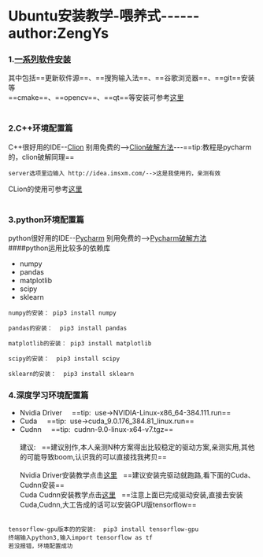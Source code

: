 # Ubuntu安装教学-喂养式------author:ZengYs
### 1.[一系列软件安装](https://blog.csdn.net/fuchaosz/article/details/51882935)<br>
  其中包括==更新软件源==、==搜狗输入法==、==谷歌浏览器==、==git==安装等<br>
  ==cmake==、==opencv==、==qt==等安装可参考[这里](https://blog.csdn.net/yehuohan/article/details/51327465)<br><br>
### 2.C++环境配置篇
C++很好用的IDE--[Clion](https://www.jetbrains.com/clion/)
别用免费的-->[Clion破解方法](https://blog.csdn.net/zxjbeyond1986/article/details/79263529)---==tip:教程是pycharm的，clion破解同理==
```
server选项里边输入 http://idea.imsxm.com/-->这是我使用的，亲测有效
```
CLion的使用可参考[这里](https://www.jianshu.com/p/cd190dbf0435)<br><br>
### 3.python环境配置篇
python很好用的IDE--[Pycharm](https://www.jetbrains.com/pycharm/)
别用免费的-->[Pycharm破解方法](https://blog.csdn.net/zxjbeyond1986/article/details/79263529)<br>
####python运用比较多的依赖库
* numpy 
* pandas
* matplotlib
* scipy
* sklearn<br>

```
numpy的安装： pip3 install numpy

pandas的安装：  pip3 install pandas

matplotlib的安装： pip3 install matplotlib

scipy的安装：  pip3 install scipy

sklearn的安装：  pip3 install sklearn
```

### 4.深度学习环境配置篇
* Nvidia Driver &nbsp;&nbsp;&nbsp; ==tip: &nbsp;use->NVIDIA-Linux-x86_64-384.111.run==
* Cuda &nbsp;&nbsp;&nbsp; ==tip: &nbsp;use->cuda_9.0.176_384.81_linux.run==
* Cudnn &nbsp;&nbsp;&nbsp; ==tip: &nbsp;cudnn-9.0-linux-x64-v7.tgz==<br><br>
建议: &nbsp;&nbsp;==建议别作,本人亲测N种方案得出比较稳定的驱动方案,亲测实用,其他的可能导致boom,认识我的可以直接找我拷贝==<br><br>
Nvidia Driver安装教学点击[这里](https://blog.csdn.net/fdqw_sph/article/details/78745375)&nbsp;&nbsp;  ==建议安装完驱动就跑路,看下面的Cuda、Cudnn安装==<br>
Cuda Cudnn安装教学点击[这里](https://blog.csdn.net/zhangbo_0323/article/details/78718157)&nbsp;&nbsp;  ==注意上面已完成驱动安装,直接去安装Cuda,Cudnn,大工告成的话可以安装GPU版tensorflow==<br><br>

```
tensorflow-gpu版本的的安装:  pip3 install tensorflow-gpu
终端输入python3,输入import tensorflow as tf
若没报错，环境配置成功
```
